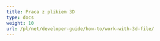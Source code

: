 ```yaml
---
title: Praca z plikiem 3D
type: docs
weight: 10
url: /pl/net/developer-guide/how-to/work-with-3d-file/
---
```

